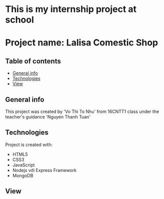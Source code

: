 # This is my internship project at school
# Project name: Lalisa Comestic Shop
## Table of contents
* [General info](#general-info)
* [Technologies](#technologies)
* [View](#view)

## General info
This project was created by 'Vo Thi To Nhu' from 16CNTT1 class under the teacher's guidance 'Nguyen Thanh Tuan'

	
## Technologies
Project is created with:
* HTML5
* CSS3
* JavaScript
* Nodejs với Express Framework
* MongoDB
	
## View
